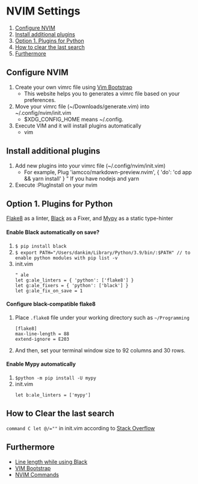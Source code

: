 # NVIM Settings

1. [Configure NVIM](#configure-nvim)
1. [Install additional plugins](#install-additional-plugins)
1. [Option 1. Plugins for Python](#option-1.-plugins-for-python)
1. [How to clear the last search](#how-to-clear-the-last-search)
1. [Furthermore](#furthermore)

## Configure NVIM

1. Create your own vimrc file using [Vim Bootstrap](https://vim-bootstrap.com/#tagline) 
    - This website helps you to generates a vimrc file based on your preferences.
1. Move your vimrc file (~/Downloads/generate.vim) into ~/.config/nvim/init.vim
    - $XDG\_CONFIG\_HOME means ~/.config. 
1. Execute VIM and it will install plugins automatically
    - vim

## Install additional plugins 

1. Add new plugins into your vimrc file (~/.config/nvim/init.vim)
    - For example, Plug 'iamcco/markdown-preview.nvim', { 'do': 'cd app && yarn install' } " If you have nodejs and yarn
1. Execute :PlugInstall on your nvim

## Option 1. Plugins for Python 

[Flake8](https://flake8.pycqa.org/en/latest/) as a linter, [Black](https://github.com/psf/black) as a Fixer, and [Mypy](https://github.com/python/mypy) as a static type-hinter

#### Enable Black automatically on save?

1. `$ pip install black`
1. `$ export PATH="/Users/dankim/Library/Python/3.9/bin/:$PATH" // to enable python modules with pip list -v`
1. init.vim
    ```
    " ale
    let g:ale_linters = { 'python': ['flake8'] }
    let g:ale_fixers = { 'python': ['black'] }
    let g:ale_fix_on_save = 1
    ```
#### Configure black-compatible flake8

1. Place `.flake8` file under your working directory such as `~/Programming`

    ```
    [flake8]
    max-line-length = 88
    extend-ignore = E203
    ```
1. And then, set your terminal window size to 92 columns and 30 rows. 

#### Enable Mypy automatically

1. `$python -m pip install -U mypy`
1. init.vim
    ```
    let b:ale_linters = ['mypy'] 
    ```
## How to Clear the last search

`command C let @/=""` in init.vim according to [Stack Overflow](https://stackoverflow.com/a/657484/13915193)

## Furthermore

- [Line length while using Black](https://black.readthedocs.io/en/stable/the_black_code_style/current_style.html#line-length)
- [VIM Bootstrap](https://github.com/editor-bootstrap/vim-bootstrap#installation)
- [NVIM Commands](https://github.com/editor-bootstrap/vim-bootstrap#commands)

    
